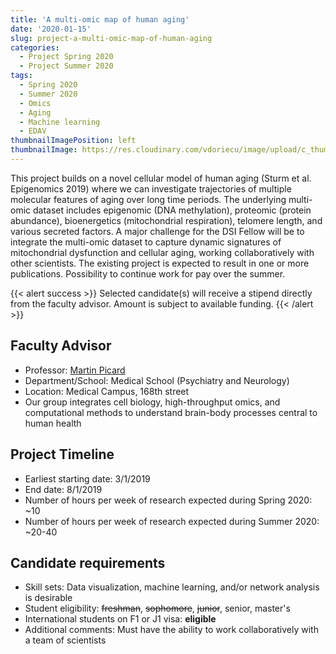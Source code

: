 ```yaml
---
title: 'A multi-omic map of human aging'
date: '2020-01-15'
slug: project-a-multi-omic-map-of-human-aging
categories:
  - Project Spring 2020
  - Project Summer 2020
tags:
  - Spring 2020
  - Summer 2020
  - Omics
  - Aging
  - Machine learning
  - EDAV
thumbnailImagePosition: left
thumbnailImage: https://res.cloudinary.com/vdoriecu/image/upload/c_thumb,g_center,w_200/v1579384440/elderly_dxczvo.png
---
```

This project builds on a novel cellular model of human aging (Sturm et al. Epigenomics 2019) where we can investigate trajectories of multiple molecular features of aging over long time periods. The underlying multi-omic dataset includes epigenomic (DNA methylation), proteomic (protein abundance), bioenergetics (mitochondrial respiration), telomere length, and various secreted factors. A major challenge for the DSI Fellow will be to integrate the multi-omic dataset to capture dynamic signatures of mitochondrial dysfunction and cellular aging, working collaboratively with other scientists. The existing project is expected to result in one or more publications. Possibility to continue work for pay over the summer.

<!--more-->

{{< alert success >}}
Selected candidate(s) will receive a stipend directly from the faculty advisor. Amount is subject to available funding.
{{< /alert >}}

## Faculty Advisor
+ Professor: [Martin Picard](http://www.picardlab.org/members.html)
+ Department/School: Medical School (Psychiatry and Neurology)
+ Location: Medical Campus, 168th street
+ Our group integrates cell biology, high-throughput omics, and computational methods to understand brain-body processes central to human health

## Project Timeline
+ Earliest starting date: 3/1/2019
+ End date: 8/1/2019
+ Number of hours per week of research expected during Spring 2020: ~10
+ Number of hours per week of research expected during Summer 2020: ~20-40

## Candidate requirements
+ Skill sets: Data visualization, machine learning, and/or network analysis is desirable
+ Student eligibility: ~~freshman~~, ~~sophomore~~, ~~junior~~, senior, master's
+ International students on F1 or J1 visa: **eligible**
+ Additional comments: Must have the ability to work collaboratively with a team of scientists

